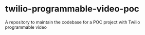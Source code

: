 # twilio-programmable-video-poc
A repository to maintain the codebase for a POC project with Twilio programmable video
